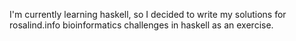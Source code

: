 I'm currently learning haskell, so I decided to write my solutions for rosalind.info bioinformatics challenges in haskell as an exercise.
